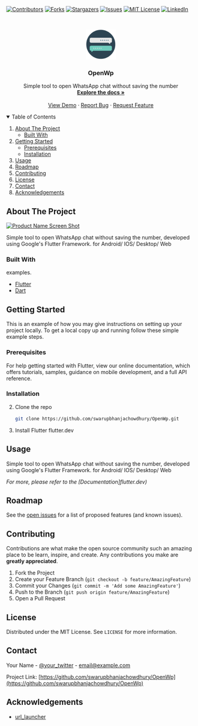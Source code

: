 <!--
*** Thanks for checking out the Best-README-Template. If you have a suggestion
*** that would make this better, please fork the repo and create a pull request
*** or simply open an issue with the tag "enhancement".
*** Thanks again! Now go create something AMAZING! :D
-->



<!-- PROJECT SHIELDS -->
<!--
*** I'm using markdown "reference style" links for readability.
*** Reference links are enclosed in brackets [ ] instead of parentheses ( ).
*** See the bottom of this document for the declaration of the reference variables
*** for contributors-url, forks-url, etc. This is an optional, concise syntax you may use.
*** https://www.markdownguide.org/basic-syntax/#reference-style-links
-->
[![Contributors][contributors-shield]][contributors-url]
[![Forks][forks-shield]][forks-url]
[![Stargazers][stars-shield]][stars-url]
[![Issues][issues-shield]][issues-url]
[![MIT License][license-shield]][license-url]
[![LinkedIn][linkedin-shield]][linkedin-url]



<!-- PROJECT LOGO -->
<br />
<p align="center">
  <a href="https://github.com/swarupbhanjachowdhury/OpenWp">
    <img src="assets/logo.png" alt="Logo" width="80" height="80">
  </a>

  <h3 align="center">OpenWp</h3>

  <p align="center">
    Simple tool to open WhatsApp chat without saving the number
    <br />
    <a href="https://github.com/swarupbhanjachowdhury/OpenWp"><strong>Explore the docs »</strong></a>
    <br />
    <br />
    <a href="https://github.com/swarupbhanjachowdhury/OpenWp">View Demo</a>
    ·
    <a href="https://github.com/swarupbhanjachowdhury/OpenWp/issues">Report Bug</a>
    ·
    <a href="https://github.com/swarupbhanjachowdhury/OpenWp/issues">Request Feature</a>
  </p>
</p>



<!-- TABLE OF CONTENTS -->
<details open="open">
  <summary>Table of Contents</summary>
  <ol>
    <li>
      <a href="#about-the-project">About The Project</a>
      <ul>
        <li><a href="#built-with">Built With</a></li>
      </ul>
    </li>
    <li>
      <a href="#getting-started">Getting Started</a>
      <ul>
        <li><a href="#prerequisites">Prerequisites</a></li>
        <li><a href="#installation">Installation</a></li>
      </ul>
    </li>
    <li><a href="#usage">Usage</a></li>
    <li><a href="#roadmap">Roadmap</a></li>
    <li><a href="#contributing">Contributing</a></li>
    <li><a href="#license">License</a></li>
    <li><a href="#contact">Contact</a></li>
    <li><a href="#acknowledgements">Acknowledgements</a></li>
  </ol>
</details>



<!-- ABOUT THE PROJECT -->
## About The Project

[![Product Name Screen Shot][product-screenshot]](https://github.com/swarupbhanjachowdhury/OpenWp)

Simple tool to open WhatsApp chat without saving the number, developed using Google's Flutter Framework. for Android/ IOS/ Desktop/ Web

### Built With

examples.
* [Flutter](https://flutter.dev)
* [Dart](https://dart.dev)



<!-- GETTING STARTED -->
## Getting Started

This is an example of how you may give instructions on setting up your project locally.
To get a local copy up and running follow these simple example steps.

### Prerequisites


For help getting started with Flutter, view our online documentation, which offers tutorials, samples, guidance on mobile development, and a full API reference.
### Installation

2. Clone the repo
   ```sh
   git clone https://github.com/swarupbhanjachowdhury/OpenWp.git
   ```
3. Install Flutter
flutter.dev


<!-- USAGE EXAMPLES -->
## Usage

Simple tool to open WhatsApp chat without saving the number, developed using Google's Flutter Framework. for Android/ IOS/ Desktop/ Web


_For more, please refer to the [Documentation]flutter.dev)_



<!-- ROADMAP -->
## Roadmap

See the [open issues](https://github.com/swarupbhanjachowdhury/OpenWp/issues) for a list of proposed features (and known issues).



<!-- CONTRIBUTING -->
## Contributing

Contributions are what make the open source community such an amazing place to be learn, inspire, and create. Any contributions you make are **greatly appreciated**.

1. Fork the Project
2. Create your Feature Branch (`git checkout -b feature/AmazingFeature`)
3. Commit your Changes (`git commit -m 'Add some AmazingFeature'`)
4. Push to the Branch (`git push origin feature/AmazingFeature`)
5. Open a Pull Request



<!-- LICENSE -->
## License

Distributed under the MIT License. See `LICENSE` for more information.



<!-- CONTACT -->
## Contact

Your Name - [@your_twitter](https://twitter.com/swarup_bhanja) - email@example.com

Project Link: [https://github.com/swarupbhanjachowdhury/OpenWp](https://github.com/swarupbhanjachowdhury/OpenWp)



<!-- ACKNOWLEDGEMENTS -->
## Acknowledgements
* [url_launcher](https://pub.dev/packages/url_launcher)






<!-- MARKDOWN LINKS & IMAGES -->
<!-- https://www.markdownguide.org/basic-syntax/#reference-style-links -->
[contributors-shield]: https://img.shields.io/github/contributors/othneildrew/Best-README-Template.svg?style=for-the-badge
[contributors-url]: https://github.com/othneildrew/Best-README-Template/graphs/contributors
[forks-shield]: https://img.shields.io/github/forks/othneildrew/Best-README-Template.svg?style=for-the-badge
[forks-url]: https://github.com/othneildrew/Best-README-Template/network/members
[stars-shield]: https://img.shields.io/github/stars/othneildrew/Best-README-Template.svg?style=for-the-badge
[stars-url]: https://github.com/othneildrew/Best-README-Template/stargazers
[issues-shield]: https://img.shields.io/github/issues/othneildrew/Best-README-Template.svg?style=for-the-badge
[issues-url]: https://github.com/othneildrew/Best-README-Template/issues
[license-shield]: https://img.shields.io/github/license/othneildrew/Best-README-Template.svg?style=for-the-badge
[license-url]: https://github.com/othneildrew/Best-README-Template/blob/master/LICENSE.txt
[linkedin-shield]: https://img.shields.io/badge/-LinkedIn-black.svg?style=for-the-badge&logo=linkedin&colorB=555
[linkedin-url]: https://linkedin.com/in/othneildrew
[product-screenshot]: images/screenshot.png
